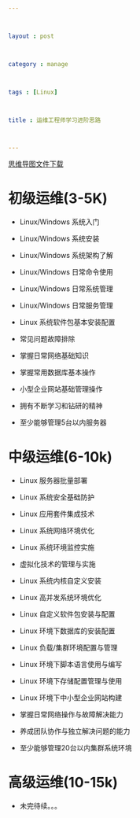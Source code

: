 ---

layout : post

category : manage

tags : [Linux]

title : 运维工程师学习进阶思路

---

[思维导图文件下载](#)

# 初级运维(3-5K)

- Linux/Windows 系统入门

- Linux/Windows 系统安装

- Linux/Windows 系统架构了解

- Linux/Windows 日常命令使用

- Linux/Windows 日常系统管理

- Linux/Windows 日常服务管理

- Linux 系统软件包基本安装配置

- 常见问题故障排除

- 掌握日常网络基础知识

- 掌握常用数据库基本操作

- 小型企业网站基础管理操作

- 拥有不断学习和钻研的精神

- 至少能够管理5台以内服务器

# 中级运维(6-10k)

- Linux 服务器批量部署

- Linux 系统安全基础防护

- Linux 应用套件集成技术

- Linux 系统网络环境优化

- Linux 系统环境监控实施

- 虚拟化技术的管理与实施

- Linux 系统内核自定义安装

- Linux 高并发系统环境优化

- Linux 自定义软件包安装与配置

- Linux 环境下数据库的安装配置

- Linux 负载/集群环境配置与管理

- Linux 环境下脚本语言使用与编写

- Linux 环境下存储配置管理与使用

- Linux 环境下中小型企业网站构建

- 掌握日常网络操作与故障解决能力

- 养成团队协作与独立解决问题的能力

- 至少能够管理20台以内集群系统环境

# 高级运维(10-15k)

- 未完待续。。。